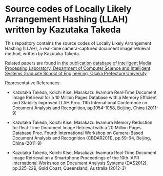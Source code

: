 # Source codes of Locally Likely Arrangement Hashing (LLAH) written by Kazutaka Takeda
This repository contains the source codes of Locally Likely Arrangement Hashing (LLAH), a real-time camera-captured document image retrieval method, written by Kazutaka Takeda.

Related papers are found in [the publication database of Intelligent Media Processing Laboratory, Department of Computer Science and Intelligent Systems
Graduate School of Engineering, Osaka Prefecture University](http://www.m.cs.osakafu-u.ac.jp/cgi-bin/publication_public.cgi?func=search_result&research_field=17&lang=en).

Representative References:
<!--
- Kazutaka Takeda, koichi Kise, Masakazu Iwamura
 Multilingual Document Image Retrieval Based on a Large-Scale Database
 Proceedings of The 2nd China-Japan-Korea Joint Workshop on Pattern Recognition (CJKPR2010), pp.42-46, Fukuoka, Japan (2010-11)
-->

- Kazutaka Takeda, Koichi Kise, Masakazu Iwamura
 Real-Time Document Image Retrieval for a 10 Million Pages Database with a Memory Efficient and Stability Improved LLAH
 Proc. 11th International Conference on Document Analysis and Recognition, pp.1054-1058, Beijing, China (2011-9)

- Kazutaka Takeda, Koichi Kise, Masakazu Iwamura
 Memory Reduction for Real-Time Document Image Retrieval with a 20 Million Pages Database
 Proc. Fourth International Workshop on Camera-Based Document Analysis and Recognition (CBDAR2011), pp.59-64, Beijing, China (2011-9)

- Kazutaka Takeda, Koichi Kise, Masakazu Iwamura
 Real-Time Document Image Retrieval on a Smartphone
 Proceedings of the 10th IAPR International Workshop on Document Analysis Systems (DAS2012), pp.225-229, Gold Coast, Queensland, Australia (2012-3)
